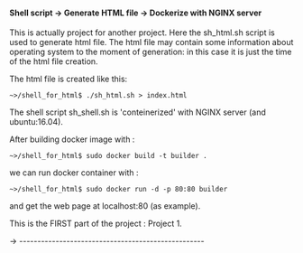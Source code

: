 #### Shell script -> Generate HTML file -> Dockerize with NGINX server

This is actually project for another project. 
Here the sh_html.sh script is used to generate html file. 
The html file may contain some information about 
operating system to the moment of generation: in this case it is just the time of the html file creation. 

The html file is created like this:   

```~>/shell_for_html$ ./sh_html.sh > index.html```

The shell script sh_shell.sh is 'conteinerized' with NGINX server 
(and ubuntu:16.04). 

After building docker image with :  

```~>/shell_for_html$ sudo docker build -t builder . ```  

we can run docker container with :   

``` ~>/shell_for_html$ sudo docker run -d -p 80:80 builder ```  

and get the web page at localhost:80 (as example).

This is the FIRST part of the project : Project 1.

-> ---------------------------------------------------

